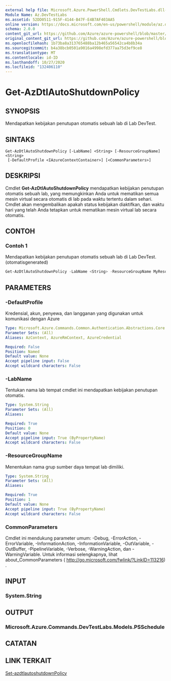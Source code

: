 ```yaml
---
external help file: Microsoft.Azure.PowerShell.Cmdlets.DevTestLabs.dll-Help.xml
Module Name: Az.DevTestLabs
ms.assetid: 52DD0511-915F-4144-B47F-E4B7AF403AA5
online version: https://docs.microsoft.com/en-us/powershell/module/az.devtestlabs/get-azdtlautoshutdownpolicy
schema: 2.0.0
content_git_url: https://github.com/Azure/azure-powershell/blob/master/src/DevTestLabs/DevTestLabs/help/Get-AzDtlAutoShutdownPolicy.md
original_content_git_url: https://github.com/Azure/azure-powershell/blob/master/src/DevTestLabs/DevTestLabs/help/Get-AzDtlAutoShutdownPolicy.md
ms.openlocfilehash: 1b73ba8a313765488ba12b465a56542ca4b8b34a
ms.sourcegitcommit: b4a38bcb0501a9016a4998efd377aa75d3ef9ce8
ms.translationtype: MT
ms.contentlocale: id-ID
ms.lasthandoff: 10/27/2020
ms.locfileid: "132406110"
---
```

# Get-AzDtlAutoShutdownPolicy

## SYNOPSIS
Mendapatkan kebijakan penutupan otomatis sebuah lab di Lab DevTest.

## SINTAKS

```
Get-AzDtlAutoShutdownPolicy [-LabName] <String> [-ResourceGroupName] <String>
 [-DefaultProfile <IAzureContextContainer>] [<CommonParameters>]
```

## DESKRIPSI
Cmdlet **Get-AzDtlAutoShutdownPolicy** mendapatkan kebijakan penutupan otomatis sebuah lab, yang memungkinkan Anda untuk mematikan semua mesin virtual secara otomatis di lab pada waktu tertentu dalam sehari.
Cmdlet akan mengembalikan apakah status kebijakan diaktifkan, dan waktu hari yang telah Anda tetapkan untuk mematikan mesin virtual lab secara otomatis.

## CONTOH

### Contoh 1

Mendapatkan kebijakan penutupan otomatis sebuah lab di Lab DevTest. (otomatisgenerated)

```powershell <!-- Aladdin Generated Example --> 
Get-AzDtlAutoShutdownPolicy -LabName <String> -ResourceGroupName MyResourceGroup
```

## PARAMETERS

### -DefaultProfile
Kredensial, akun, penyewa, dan langganan yang digunakan untuk komunikasi dengan Azure

```yaml
Type: Microsoft.Azure.Commands.Common.Authentication.Abstractions.Core.IAzureContextContainer
Parameter Sets: (All)
Aliases: AzContext, AzureRmContext, AzureCredential

Required: False
Position: Named
Default value: None
Accept pipeline input: False
Accept wildcard characters: False
```

### -LabName
Tentukan nama lab tempat cmdlet ini mendapatkan kebijakan penutupan otomatis.

```yaml
Type: System.String
Parameter Sets: (All)
Aliases:

Required: True
Position: 0
Default value: None
Accept pipeline input: True (ByPropertyName)
Accept wildcard characters: False
```

### -ResourceGroupName
Menentukan nama grup sumber daya tempat lab dimiliki.

```yaml
Type: System.String
Parameter Sets: (All)
Aliases:

Required: True
Position: 1
Default value: None
Accept pipeline input: True (ByPropertyName)
Accept wildcard characters: False
```

### CommonParameters
Cmdlet ini mendukung parameter umum: -Debug, -ErrorAction, -ErrorVariable, -InformationAction, -InformationVariable, -OutVariable, -OutBuffer, -PipelineVariable, -Verbose, -WarningAction, dan -WarningVariable. Untuk informasi selengkapnya, lihat about_CommonParameters ( http://go.microsoft.com/fwlink/?LinkID=113216) .

## INPUT

### System.String

## OUTPUT

### Microsoft.Azure.Commands.DevTestLabs.Models.PSSchedule

## CATATAN

## LINK TERKAIT

[Set-azdtlautoshutdownPolicy](./Set-AzDtlAutoShutdownPolicy.md)


